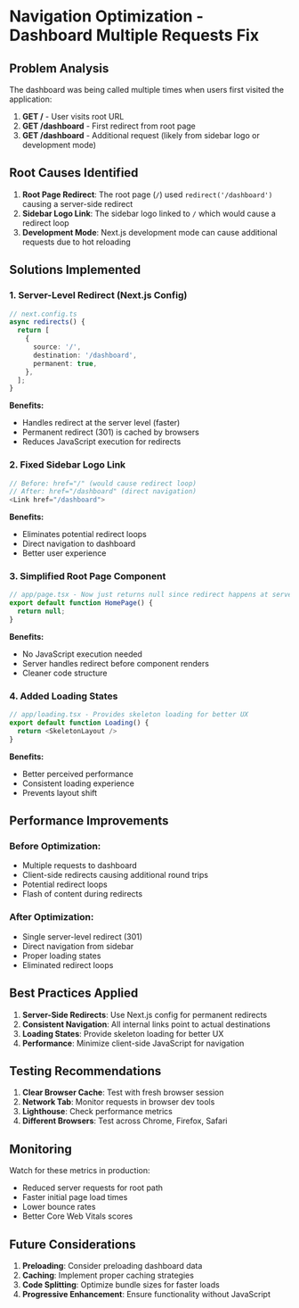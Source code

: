 # Navigation Optimization - Dashboard Multiple Requests Fix

## Problem Analysis

The dashboard was being called multiple times when users first visited the application:

1. **GET /** - User visits root URL
2. **GET /dashboard** - First redirect from root page
3. **GET /dashboard** - Additional request (likely from sidebar logo or development mode)

## Root Causes Identified

1. **Root Page Redirect**: The root page (`/`) used `redirect('/dashboard')` causing a server-side redirect
2. **Sidebar Logo Link**: The sidebar logo linked to `/` which would cause a redirect loop
3. **Development Mode**: Next.js development mode can cause additional requests due to hot reloading

## Solutions Implemented

### 1. Server-Level Redirect (Next.js Config)
```typescript
// next.config.ts
async redirects() {
  return [
    {
      source: '/',
      destination: '/dashboard',
      permanent: true,
    },
  ];
}
```

**Benefits:**
- Handles redirect at the server level (faster)
- Permanent redirect (301) is cached by browsers
- Reduces JavaScript execution for redirects

### 2. Fixed Sidebar Logo Link
```typescript
// Before: href="/" (would cause redirect loop)
// After: href="/dashboard" (direct navigation)
<Link href="/dashboard">
```

**Benefits:**
- Eliminates potential redirect loops
- Direct navigation to dashboard
- Better user experience

### 3. Simplified Root Page Component
```typescript
// app/page.tsx - Now just returns null since redirect happens at server level
export default function HomePage() {
  return null;
}
```

**Benefits:**
- No JavaScript execution needed
- Server handles redirect before component renders
- Cleaner code structure

### 4. Added Loading States
```typescript
// app/loading.tsx - Provides skeleton loading for better UX
export default function Loading() {
  return <SkeletonLayout />
}
```

**Benefits:**
- Better perceived performance
- Consistent loading experience
- Prevents layout shift

## Performance Improvements

### Before Optimization:
- Multiple requests to dashboard
- Client-side redirects causing additional round trips
- Potential redirect loops
- Flash of content during redirects

### After Optimization:
- Single server-level redirect (301)
- Direct navigation from sidebar
- Proper loading states
- Eliminated redirect loops

## Best Practices Applied

1. **Server-Side Redirects**: Use Next.js config for permanent redirects
2. **Consistent Navigation**: All internal links point to actual destinations
3. **Loading States**: Provide skeleton loading for better UX
4. **Performance**: Minimize client-side JavaScript for navigation

## Testing Recommendations

1. **Clear Browser Cache**: Test with fresh browser session
2. **Network Tab**: Monitor requests in browser dev tools
3. **Lighthouse**: Check performance metrics
4. **Different Browsers**: Test across Chrome, Firefox, Safari

## Monitoring

Watch for these metrics in production:
- Reduced server requests for root path
- Faster initial page load times
- Lower bounce rates
- Better Core Web Vitals scores

## Future Considerations

1. **Preloading**: Consider preloading dashboard data
2. **Caching**: Implement proper caching strategies
3. **Code Splitting**: Optimize bundle sizes for faster loads
4. **Progressive Enhancement**: Ensure functionality without JavaScript